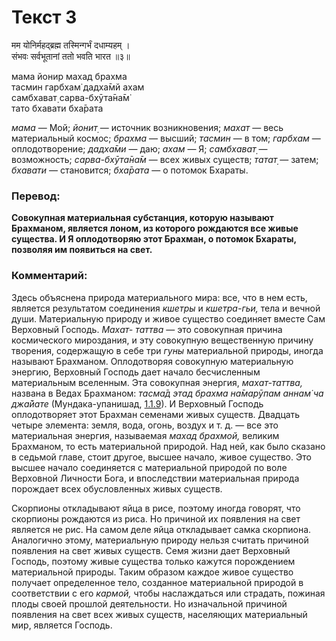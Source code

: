 # Текст 3

मम योनिर्महद्ब्रह्म तस्मिन्गर्भं दधाम्यहम् ।  
संभवः सर्वभूतानां ततो भवति भारत ॥३॥

мама йонир махад брахма  
тасмин гарбхам̇ дадха̄мй ахам  
самбхават̣ сарва-бхӯта̄на̄м̇  
тато бхавати бха̄рата

_мама_ — Мой; _йонит̣_ — источник возникновения; _махат_ — весь материальный космос; _брахма_ — высший; _тасмин_ — в том; _гарбхам_ — оплодотворение; _дадха̄ми_ — даю; _ахам_ — Я; _самбхават̣_ — возможность; _сарва-бхӯта̄на̄м_ — всех живых существ; _татат̣_ — затем; _бхавати_ — становится; _бха̄рата_ — о потомок Бхараты.

### Перевод:

**Совокупная материальная субстанция, которую называют Брахманом, является лоном, из которого рождаются все живые существа. И Я оплодотворяю этот Брахман, о потомок Бхараты, позволяя им появиться на свет.**

### Комментарий:

Здесь объяснена природа материального мира: все, что в нем есть, является результатом соединения _кшетры_ и _кшетра-гьи,_ тела и вечной души. Материальную природу и живое существо соединяет вместе Сам Верховный Господь. _Махат- таттва_ — это совокупная причина космического мироздания, и эту совокупную вещественную причину творения, содержащую в себе три _гуны_ материальной природы, иногда называют Брахманом. Оплодотворяя совокупную материальную энергию, Верховный Господь дает начало бесчисленным материальным вселенным. Эта совокупная энергия, _махат-таттва,_ названа в Ведах Брахманом: _тасма̄д этад брахма на̄марӯпам аннам̇ ча джа̄йате_ (Мундака-упанишад, [1.1.9](#)). И Верховный Господь оплодотворяет этот Брахман семенами живых существ. Двадцать четыре элемента: земля, вода, огонь, воздух и т. д. — все это материальная энергия, называемая _махад брахмой,_ великим Брахманом, то есть материальной природой. Над ней, как было сказано в седьмой главе, стоит другое, высшее начало, живое существо. Это высшее начало соединяется с материальной природой по воле Верховной Личности Бога, и впоследствии материальная природа порождает всех обусловленных живых существ.

Скорпионы откладывают яйца в рисе, поэтому иногда говорят, что скорпионы рождаются из риса. Но причиной их появления на свет является не рис. На самом деле яйца откладывает самка скорпиона. Аналогично этому, материальную природу нельзя считать причиной появления на свет живых существ. Семя жизни дает Верховный Господь, поэтому живые существа только кажутся порождением материальной природы. Таким образом каждое живое существо получает определенное тело, созданное материальной природой в соответствии с его _кармой,_ чтобы наслаждаться или страдать, пожиная плоды своей прошлой деятельности. Но изначальной причиной появления на свет всех живых существ, населяющих материальный мир, является Господь.